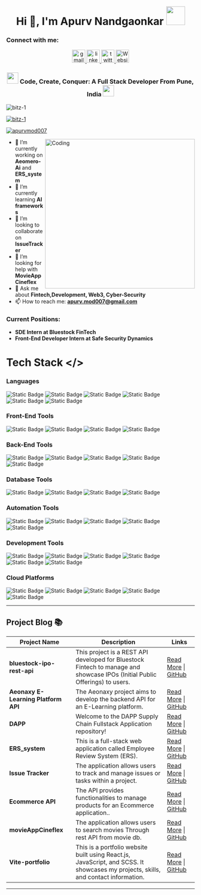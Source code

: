 <h1 align="center">Hi 👋, I'm Apurv Nandgaonkar <img src="https://media.giphy.com/media/mGcNjsfWAjY5AEZNw6/giphy.gif" width="50"></h1>

<h3 align="left">Connect with me:</h3> 
<div align="center">
  <a href="mailto:apurv.mod007@gmail.com" target="_blank">
    <img src="https://img.shields.io/static/v1?message=Mail&logo=gmail&label=&color=D14836&logoColor=white&labelColor=&style=for-the-badge" height="35" alt="gmail logo"  />
  </a>
  <a href="https://www.linkedin.com/in/bitztechdev/" target="_blank">
    <img src="https://img.shields.io/static/v1?message=LinkedIn&logo=linkedin&label=&color=0077B5&logoColor=white&labelColor=&style=for-the-badge" height="35" alt="linkedin logo"  />
  </a>
  <a href="https://x.com/ApurvMod007" target="_blank">
    <img src="https://img.shields.io/static/v1?message=Twitter&logo=twitter&label=&color=1DA1F2&logoColor=white&labelColor=&style=for-the-badge" height="35" alt="twitter logo"  />
  </a>
  <a href="https://www.bitzdev.tech/" target="_blank">
    <img src="https://img.shields.io/static/v1?message=Website&logo=Websiter&label=&color=black&logoColor=white&labelColor=&style=for-the-badge" height="35" alt="Website logo"  />
  </a>
</div>

###
<h3 align="center"> <img src="https://media.giphy.com/media/WUlplcMpOCEmTGBtBW/giphy.gif" width="30"> Code, Create, Conquer: A Full Stack Developer From Pune, India <img src="https://media.giphy.com/media/fYSnHlufseco8Fh93Z/giphy.gif" width="30"></h3>
<p align="left"> <img src="https://komarev.com/ghpvc/?username=bitz-1&label=Profile%20views&color=0e75b6&style=flat" alt="bitz-1" /> </p>
<p align="left"> <a href="https://github.com/ryo-ma/github-profile-trophy"><img src="https://github-profile-trophy.vercel.app/?username=bitz-1" alt="bitz-1" /></a> </p>
<p align="left"> <a href="https://twitter.com/apurvmod007" target="blank"><img src="https://img.shields.io/twitter/follow/apurvmod007?logo=twitter&style=for-the-badge" alt="apurvmod007" /></a> </p>
<img align="right" alt="Coding" width="400" src="https://i.pinimg.com/originals/81/17/8b/81178b47a8598f0c81c4799f2cdd4057.gif">

- 🔭 I’m currently working on **Aeomero-Ai** and **ERS_system**
- 🌱 I’m currently learning **AI frameworks**
- 👯 I’m looking to collaborate on **IssueTracker**
- 🤝 I’m looking for help with **MovieAppCineflex**
- 💬 Ask me about **Fintech,Development, Web3, Cyber-Security**
- 📫 How to reach me: **apurv.mod007@gmail.com**

### Current Positions:

- **SDE Intern at Bluestock FinTech**
- **Front-End Developer Intern at Safe Security Dynamics**


# Tech Stack </>

### Languages
 ![Static Badge](https://img.shields.io/badge/JavaScript-yellow?style=for-the-badge&logo=javascript&link=https%3A%2F%2Fdeveloper.mozilla.org%2Fen-US%2Fdocs%2FWeb%2FJavaScript)
 ![Static Badge](https://img.shields.io/badge/Python-3776AB?style=for-the-badge&logo=python&logoColor=white&link=https://www.python.org)
 ![Static Badge](https://img.shields.io/badge/Sql-red?style=for-the-badge&logo=sql&link=https%3A%2F%2Fdeveloper.mozilla.org%2Fen-US%2Fdocs%2FGlossary%2FSQL)
 ![Static Badge](https://img.shields.io/badge/TypeScript-blue?style=for-the-badge&logo=typescript&logoColor=white&link=https%3A%2F%2Fwww.typescriptlang.org)
 ![Static Badge](https://img.shields.io/badge/GoLang-skyblue?style=for-the-badge&logo=go&logoColor=white&link=https://go.dev/)
 ![Static Badge](https://img.shields.io/badge/Solidity-purple?style=for-the-badge&logo=solidity&logoColor=white&link=https%3A%2F%2Fsoliditylang.org%2F)

### Front-End Tools
![Static Badge](https://img.shields.io/badge/React-black?style=for-the-badge&logo=react&logoColor=blue&link=https%3A%2F%2Freact.dev%2F)
![Static Badge](https://img.shields.io/badge/Vue-grey?style=for-the-badge&logo=vue.js&link=https%3A%2F%2Fvuejs.org%2F)
![Static Badge](https://img.shields.io/badge/Bootstap-6428DC?style=for-the-badge&logo=bootstrap&labelColor=white&link=https%3A%2F%2Fgetbootstrap.com%2F)
![Static Badge](https://img.shields.io/badge/Reactnative-black?style=for-the-badge&logo=reactnative&labelColor=white&link=https%3A%2F%2Freactnative.dev%2F)

### Back-End Tools
![Static Badge](https://img.shields.io/badge/Node-green?style=for-the-badge&logo=node.js&labelColor=white&link=https%3A%2F%2Fnodejs.org%2Fen)
![Static Badge](https://img.shields.io/badge/Django-grey?style=for-the-badge&logo=django&logoColor=black&labelColor=white&link=https%3A%2F%2Fwww.djangoproject.com%2F)
![Static Badge](https://img.shields.io/badge/Next-black?style=for-the-badge&logo=next.js&logoColor=black&labelColor=white&link=https%3A%2F%2Fnextjs.org%2F)
![Static Badge](https://img.shields.io/badge/Electron-1B1C26?style=for-the-badge&logo=electron&logoColor=black&labelColor=white&link=https%3A%2F%2Fwww.electronjs.org%2F)
![Static Badge](https://img.shields.io/badge/FastAPI-009485?style=for-the-badge&logo=fastapi&logoColor=black&labelColor=white&link=https%3A%2F%2Ffastapi.tiangolo.com%2F)

### Database Tools
![Static Badge](https://img.shields.io/badge/MongoDB-green?style=for-the-badge&logo=mongodb&labelColor=white&link=https%3A%2F%2Fwww.mongodb.com%2F)
![Static Badge](https://img.shields.io/badge/PostgreSql-white?style=for-the-badge&logo=postgresql&labelColor=white&link=https%3A%2F%2Fwww.postgresql.org%2F)
![Static Badge](https://img.shields.io/badge/Redis-red?style=for-the-badge&logo=redis&labelColor=white&link=https%3A%2F%2Fredis.io%2F)
![Static Badge](https://img.shields.io/badge/sqLite-white?style=for-the-badge&logo=sqlite&labelColor=black&link=https%3A%2F%2Fwww.sqlite.org%2F)


### Automation Tools
![Static Badge](https://img.shields.io/badge/selenium-green?style=for-the-badge&logo=www.selenium&link=https%3A%2F%2Fwww.selenium.dev%2F)
![Static Badge](https://img.shields.io/badge/Docker-blue?style=for-the-badge&logo=docker&link=https%3A%2F%2Fwww.docker.com%2F)
![Static Badge](https://img.shields.io/badge/Jenkins-red?style=for-the-badge&logo=jenkins&logoColor=white&link=https%3A%2F%2Fwww.jenkins.io%2F)
![Static Badge](https://img.shields.io/badge/resend-black?style=for-the-badge&logo=resend&link=https%3A%2F%2Fresend.com%2F)
![Static Badge](https://img.shields.io/badge/Github%20Actions-blue?style=for-the-badge&logo=githubactions&link=https%3A%2F%2Fdocs.github.com%2Fen%2Factions)



### Development Tools
![Static Badge](https://img.shields.io/badge/Vs%20code%20-blue?style=for-the-badge&logo=visual%20studio&link=https%3A%2F%2Fcode.visualstudio.com%2F)
![Static Badge](https://img.shields.io/badge/Git-orange?style=for-the-badge&logo=git&link=https%3A%2F%2Fgit-scm.com%2F)
![Static Badge](https://img.shields.io/badge/Github-black?style=for-the-badge&logo=github&link=https%3A%2F%2Fgithub.com%2F)
![Static Badge](https://img.shields.io/badge/kubernetes-blue?style=for-the-badge&logo=kubernetes&logoColor=white&link=https%3A%2F%2Fkubernetes.io%2F)
![Static Badge](https://img.shields.io/badge/Docker-blue?style=for-the-badge&logo=docker&link=https%3A%2F%2Fwww.docker.com%2F)
![Static Badge](https://img.shields.io/badge/linux-yellow?style=for-the-badge&logo=linux&logoColor=white)





### Cloud Platforms
![Static Badge](https://img.shields.io/badge/Render-black?style=for-the-badge&logo=render&labelColor=black&link=https%3A%2F%2Frender.com%2F)
![Static Badge](https://img.shields.io/badge/Fly.io-8A2FE5?style=for-the-badge&logo=fly.io&labelColor=black&link=https%3A%2F%2Ffly.io%2F)
![Static Badge](https://img.shields.io/badge/AWS-orange?style=for-the-badge&logo=amazon&labelColor=black&link=https%3A%2F%2Faws.amazon.com%2F)
![Static Badge](https://img.shields.io/badge/Google%20cloud%20-white?style=for-the-badge&logo=google%20cloud&link=https%3A%2F%2Fcloud.google.com%2F)
![Static Badge](https://img.shields.io/badge/Railway%20-white?style=for-the-badge&logo=railway&logoColor=black&link=https%3A%2F%2Frailway.app%2F)

---

## Project Blog 📚

| Project Name      | Description                                        | Links                        |
|-------------------|----------------------------------------------------|------------------------------|
| **bluestock-ipo-rest-api**    | This project is a REST API developed for Bluestock Fintech to manage and showcase IPOs (Initial Public Offerings) to users.     | [Read More](https://github.com/bitz-1/bluestock-ipo-rest-api) \| [GitHub](https://github.com/bitz-1/bluestock-ipo-rest-api) |
| **Aeonaxy E-Learning Platform API**    | The Aeonaxy project aims to develop the backend API for an E-Learning platform.    | [Read More](https://github.com/bitz-1/Aeonaxy-ELeaning_Api) \| [GitHub](https://github.com/bitz-1/Aeonaxy-ELeaning_Api) |
| **DAPP**  | Welcome to the DAPP Supply Chain Fullstack Application repository!   | [Read More](https://github.com/bitz-1/DAPP) \| [GitHub](https://github.com/bitz-1/DAPP) |
| **ERS_system** | This is a full-stack web application called Employee Review System (ERS). | [Read More](https://github.com/bitz-1/ERS_system) \| [GitHub](https://github.com/bitz-1/ERS_system) |
| **Issue Tracker** |  The application allows users to track and manage issues or tasks within a project. | [Read More](https://github.com/bitz-1/issueTracker) \| [GitHub](https://github.com/bitz-1/issueTracker)|
| **Ecommerce API** | The API provides functionalities to manage products for an Ecommerce application.. | [Read More](https://github.com/bitz-1/Ecommerce-API) \| [GitHub](https://github.com/bitz-1/Ecommerce-API) |
| **movieAppCineflex**  |The application allows users to search movies Through rest API from movie db.  | [Read More](https://github.com/bitz-1/movieAppCineflex) \| [GitHub](https://github.com/bitz-1/movieAppCineflex) |
| **Vite-portfolio**  | This is a portfolio website built using React.js, JavaScript, and SCSS. It showcases my projects, skills, and contact information.   | [Read More](https://github.com/bitz-1/DAPP) \| [GitHub](https://github.com/bitz-1/DAPP) |


---





